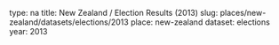 type: na
title: New Zealand / Election Results (2013)
slug: places/new-zealand/datasets/elections/2013
place: new-zealand
dataset: elections
year: 2013
